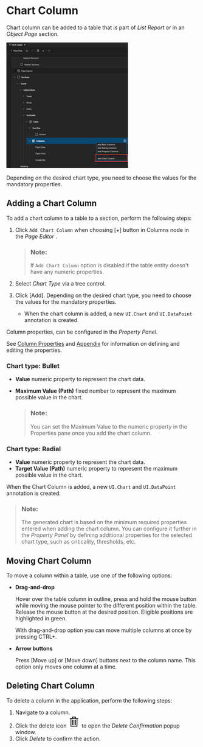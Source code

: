 <!-- loiob78b3023e27b4078bab94189937fb550 -->

# Chart Column

Chart column can be added to a table that is part of *List Report* or in an *Object Page* section.

![](images/Chart_Column_b8ccb9a.png)

Depending on the desired chart type, you need to choose the values for the mandatory properties.



<a name="loiob78b3023e27b4078bab94189937fb550__section_rnc_z5y_35b"/>

## Adding a Chart Column

To add a chart column to a table to a section, perform the following steps:

1.  Click `Add Chart Column` when choosing [\+\] button in Columns node in the *Page Editor* .

    > ### Note:  
    > If `Add Chart Column` option is disabled if the table entity doesn't have any numeric properties.

2.  Select *Chart Type* via a tree control.
3.  Click [Add\]. Depending on the desired chart type, you need to choose the values for the mandatory properties.
    -   When the chart column is added, a new `UI.Chart` and `UI.DataPoint` annotation is created.


Column properties, can be configured in the *Property Panel*.

See [Column Properties](table-columns-a80d603.md#loioa80d603f85164482b192eeeb2df535a2__columnproperties) and [Appendix](appendix-457f2e9.md#loio457f2e9699b5437fb09d56311055a4a0) for information on defining and editing the properties.



### Chart type: Bullet

-   **Value** numeric property to represent the chart data.
-   **Maximum Value \(Path\)** fixed number to represent the maximum possible value in the chart.

    > ### Note:  
    > You can set the Maximum Value to the numeric property in the Properties pane once you add the chart column.




### Chart type: Radial

-   **Value** numeric property to represent the chart data.
-   **Target Value \(Path\)** numeric property to represent the maximum possible value in the chart.

When the Chart Column is added, a new `UI.Chart` and `UI.DataPoint` annotation is created.

> ### Note:  
> The generated chart is based on the minimum required properties entered when adding the chart column. You can configure it further in the *Property Panel* by defining additional properties for the selected chart type, such as criticality, thresholds, etc.



<a name="loiob78b3023e27b4078bab94189937fb550__section_amv_mry_35b"/>

## Moving Chart Column

To move a column within a table, use one of the following options:

-   **Drag-and-drop**

    Hover over the table column in outline, press and hold the mouse button while moving the mouse pointer to the different position within the table. Release the mouse button at the desired position. Eligible positions are highlighted in green.

    With drag-and-drop option you can move multiple columns at once by pressing CTRL+.

-   **Arrow buttons**

    Press [Move up\] or [Move down\] buttons next to the column name. This option only moves one column at a time.




<a name="loiob78b3023e27b4078bab94189937fb550__section_gg1_psy_35b"/>

## Deleting Chart Column

To delete a column in the application, perform the following steps:

1.  Navigate to a column.
2.  Click the delete icon ![](../Project-Functions/images/Delete_icon_VS_Code_86e90a9.png) to open the *Delete Confirmation* popup window.
3.  Click *Delete* to confirm the action.

